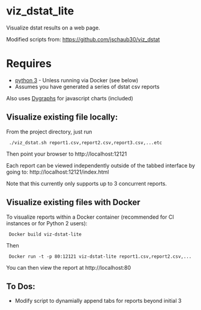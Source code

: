 # viz_dstat_lite

Visualize dstat results on a web page.

Modified scripts from:
https://github.com/jschaub30/viz_dstat

# Requires
- [python 3](https://www.python.org/) - Unless running via Docker (see below)
- Assumes you have generated a series of dstat csv reports 

Also uses [Dygraphs](http://dygraphs.com/) for javascript charts (included)

## Visualize existing file locally:

From the project directory, just run

```
 ./viz_dstat.sh report1.csv,report2.csv,report3.csv,...etc
```

Then point your browser to http://localhost:12121

Each report can be viewed independently outside of the tabbed interface by going to: 
http://localhost:12121/index<insert report id>.html

Note that this currently only supports up to 3 concurrent reports. 

## Visualize existing files with Docker

To visualize reports within a Docker container (recommended for CI instances or for Python 2 users):

```
 Docker build viz-dstat-lite
```

Then

```
 Docker run -t -p 80:12121 viz-dstat-lite report1.csv,report2.csv,...
```

You can then view the report at http://localhost:80

## To Dos:

- Modify script to dynamially append tabs for reports beyond initial 3

